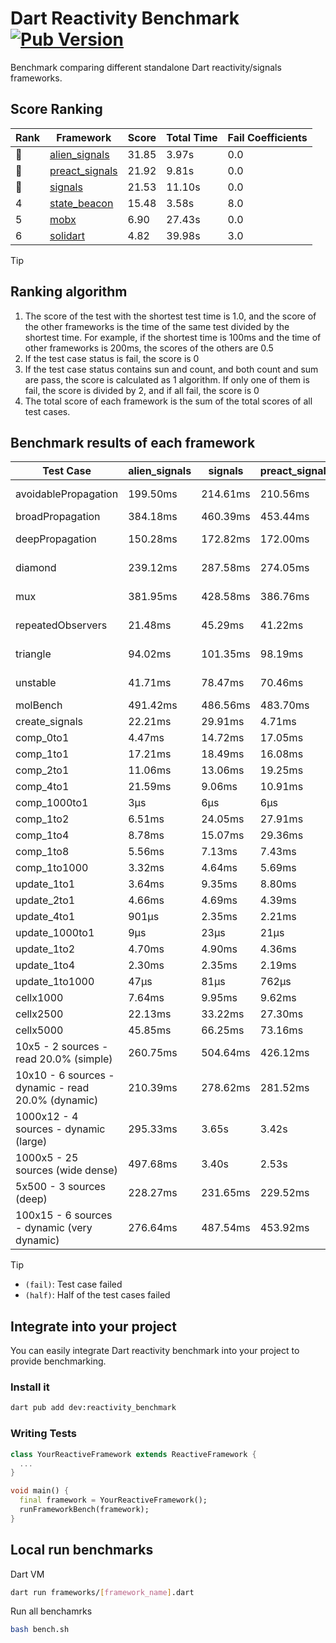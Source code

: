 # Dart Reactivity Benchmark [![Pub Version](https://img.shields.io/pub/v/reactivity_benchmark)](https://pub.dev/packages/reactivity_benchmark)

Benchmark comparing different standalone Dart reactivity/signals frameworks.

## Score Ranking

<!-- Rank Table -->
| Rank | Framework | Score | Total Time | Fail Coefficients |
|---|---|---|---|---|
| 🥇 | [alien_signals](https://pub.dev/packages/alien_signals) | 31.85 | 3.97s | 0.0 |
| 🥈 | [preact_signals](https://pub.dev/packages/preact_signals) | 21.92 | 9.81s | 0.0 |
| 🥉 | [signals](https://pub.dev/packages/signals) | 21.53 | 11.10s | 0.0 |
| 4 | [state_beacon](https://pub.dev/packages/state_beacon) | 15.48 | 3.58s | 8.0 |
| 5 | [mobx](https://pub.dev/packages/mobx) | 6.90 | 27.43s | 0.0 |
| 6 | [solidart](https://pub.dev/packages/solidart) | 4.82 | 39.98s | 3.0 |
<!-- Rank Table End -->

> [!TIP]
> ## Ranking algorithm
>
> 1. The score of the test with the shortest test time is 1.0, and the score of the other frameworks is the time of the same test divided by the shortest time. For example, if the shortest time is 100ms and the time of other frameworks is 200ms, the scores of the others are 0.5
> 2. If the test case status is fail, the score is 0
> 3. If the test case status contains sun and count, and both count and sum are pass, the score is calculated as 1 algorithm. If only one of them is fail, the score is divided by 2, and if all fail, the score is 0
> 4. The total score of each framework is the sum of the total scores of all test cases.

## Benchmark results of each framework

<!-- Benchmark Table -->
| Test Case | alien_signals | signals | preact_signals | solidart | state_beacon | mobx |
|---|---|---|---|---|---|---|
| avoidablePropagation | 199.50ms | 214.61ms | 210.56ms | 2.20s | 168.49ms (fail) | 2.33s |
| broadPropagation | 384.18ms | 460.39ms | 453.44ms | 5.52s | 7.20ms (fail) | 4.35s |
| deepPropagation | 150.28ms | 172.82ms | 172.00ms | 2.01s | 142.52ms (fail) | 1.53s |
| diamond | 239.12ms | 287.58ms | 274.05ms | 3.48s | 234.50ms (fail) | 2.43s |
| mux | 381.95ms | 428.58ms | 386.76ms | 2.06s | 198.71ms (fail) | 1.82s |
| repeatedObservers | 21.48ms | 45.29ms | 41.22ms | 210.24ms | 53.86ms (fail) | 248.06ms |
| triangle | 94.02ms | 101.35ms | 98.19ms | 1.15s | 80.89ms (fail) | 791.17ms |
| unstable | 41.71ms | 78.47ms | 70.46ms | 342.51ms | 335.52ms (fail) | 356.92ms |
| molBench | 491.42ms | 486.56ms | 483.70ms | 1.74s | 1.08ms | 589.06ms |
| create_signals | 22.21ms | 29.91ms | 4.71ms | 78.86ms | 64.09ms | 74.01ms |
| comp_0to1 | 4.47ms | 14.72ms | 17.05ms | 31.82ms | 55.88ms | 19.88ms |
| comp_1to1 | 17.21ms | 18.49ms | 16.08ms | 49.12ms | 55.77ms | 38.84ms |
| comp_2to1 | 11.06ms | 13.06ms | 19.25ms | 21.58ms | 36.02ms | 12.64ms |
| comp_4to1 | 21.59ms | 9.06ms | 10.91ms | 13.21ms | 18.79ms | 17.41ms |
| comp_1000to1 | 3μs | 6μs | 6μs | 2.72ms | 45μs | 22μs |
| comp_1to2 | 6.51ms | 24.05ms | 27.91ms | 27.81ms | 48.69ms | 36.25ms |
| comp_1to4 | 8.78ms | 15.07ms | 29.36ms | 30.79ms | 46.49ms | 19.25ms |
| comp_1to8 | 5.56ms | 7.13ms | 7.43ms | 24.42ms | 47.86ms | 21.36ms |
| comp_1to1000 | 3.32ms | 4.64ms | 5.69ms | 20.27ms | 41.73ms | 15.50ms |
| update_1to1 | 3.64ms | 9.35ms | 8.80ms | 42.49ms | 9.84ms | 29.11ms |
| update_2to1 | 4.66ms | 4.69ms | 4.39ms | 21.63ms | 2.92ms | 13.89ms |
| update_4to1 | 901μs | 2.35ms | 2.21ms | 10.94ms | 2.75ms | 7.27ms |
| update_1000to1 | 9μs | 23μs | 21μs | 115μs | 14μs | 81μs |
| update_1to2 | 4.70ms | 4.90ms | 4.36ms | 21.58ms | 4.35ms | 13.87ms |
| update_1to4 | 2.30ms | 2.35ms | 2.19ms | 10.89ms | 2.51ms | 7.02ms |
| update_1to1000 | 47μs | 81μs | 762μs | 237μs | 440μs | 174μs |
| cellx1000 | 7.64ms | 9.95ms | 9.62ms | 166.13ms | 6.57ms | 71.79ms |
| cellx2500 | 22.13ms | 33.22ms | 27.30ms | 484.64ms | 28.48ms | 254.15ms |
| cellx5000 | 45.85ms | 66.25ms | 73.16ms | 1.12s | 59.69ms | 550.37ms |
| 10x5 - 2 sources - read 20.0% (simple) | 260.75ms | 504.64ms | 426.12ms | 2.63s (half) | 251.76ms | 2.07s |
| 10x10 - 6 sources - dynamic - read 20.0% (dynamic) | 210.39ms | 278.62ms | 281.52ms | 2.37s (half) | 206.92ms | 1.50s |
| 1000x12 - 4 sources - dynamic (large) | 295.33ms | 3.65s | 3.42s | 4.28s (half) | 342.71ms | 1.85s |
| 1000x5 - 25 sources (wide dense) | 497.68ms | 3.40s | 2.53s | 4.94s (half) | 519.21ms | 3.53s |
| 5x500 - 3 sources (deep) | 228.27ms | 231.65ms | 229.52ms | 2.02s (half) | 233.76ms | 1.12s |
| 100x15 - 6 sources - dynamic (very dynamic) | 276.64ms | 487.54ms | 453.92ms | 2.84s (half) | 267.04ms | 1.71s |
<!-- Benchmark Table End -->

> [!TIP]
> - `(fail)`: Test case failed
> - `(half)`: Half of the test cases failed

## Integrate into your project

You can easily integrate Dart reactivity benchmark into your project to provide benchmarking.

### Install it

```bash
dart pub add dev:reactivity_benchmark
```

### Writing Tests

```dart
class YourReactiveFramework extends ReactiveFramework {
  ...
}

void main() {
  final framework = YourReactiveFramework();
  runFrameworkBench(framework);
}
```

## Local run benchmarks

Dart VM
```bash
dart run frameworks/[framework_name].dart
```

Run all benchamrks
```bash
bash bench.sh
```
